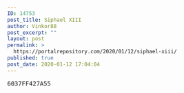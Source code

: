 ```yaml
---
ID: 14753
post_title: Siphael XIII
author: Vinkor88
post_excerpt: ""
layout: post
permalink: >
  https://portalrepository.com/2020/01/12/siphael-xiii/
published: true
post_date: 2020-01-12 17:04:04
---
```

<pre>6037FF427A55</pre>